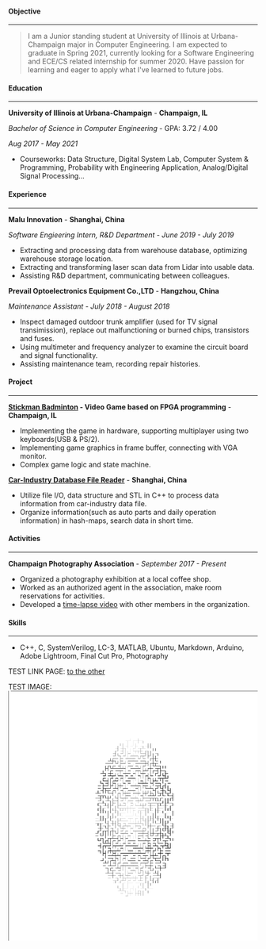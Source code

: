 
#### Objective

---

> I am a Junior standing student at University of Illinois at Urbana-Champaign major in Computer Engineering. I am expected to graduate in Spring 2021, currently looking for a Software Engineering and ECE/CS related internship for summer 2020. Have passion for learning and eager to apply what I've learned to future jobs.

#### Education

---

**University of Illinois at Urbana-Champaign** 	 															- **Champaign, IL**

*Bachelor of Science in Computer Engineering*												- GPA: 3.72 / 4.00

*Aug 2017 - May 2021*

* Courseworks: Data Structure, Digital System Lab, Computer System & Programming, Probability with Engineering Application, Analog/Digital Signal Processing...

#### Experience

---

**Malu Innovation**																													- **Shanghai, China**

*Software Engieering Intern, R&D Department*																	- *June 2019 - July 2019*

* Extracting and processing data from warehouse database, optimizing warehouse storage location.
* Extracting and transforming laser scan data from Lidar into usable data.
* Assisting R&D department, communicating between colleagues.

**Prevail Optoelectronics Equipment Co.,LTD**													        	- **Hangzhou, China**

*Maintenance Assistant*																							   	 -  *July 2018 - August 2018*

* Inspect damaged outdoor trunk amplifier (used for TV signal transimission), replace out malfunctioning or burned chips, transistors and fuses.
* Using multimeter and frequency analyzer to examine the circuit board and signal functionality.
* Assisting maintenance team, recording repair histories.

#### Project

---

**[Stickman Badminton](https://github.com/bznick98/ECE385/tree/master/Final_Project) - Video Game based on FPGA programming**						- **Champaign, IL**

* Implementing the game in hardware, supporting multiplayer using two keyboards(USB & PS/2).
* Implementing game graphics in frame buffer, connecting with VGA monitor.
* Complex game logic and state machine.

**[Car-Industry Database File Reader](https://github.com/CrysisDeu/malu_intern/tree/master/EXCEL_PROJECT_NEW)**																				- **Shanghai, China**

* Utilize file I/O, data structure and STL in C++ to process data information from car-industry data file.
* Organize information(such as auto parts and daily operation information) in hash-maps, search data in short time.

#### Activities

---

**Champaign Photography Association**																	- *September 2017 - Present*

* Organized a photography exhibition at a local coffee shop.
* Worked as an authorized agent in the association, make room reservations for activities.
* Developed a [time-lapse video](https://www.youtube.com/watch?v=D7_J1bN1dOU) with other members in the organization.

#### Skills

---

* C++, C, SystemVerilog, LC-3, MATLAB, Ubuntu, Markdown, Arduino, Adobe Lightroom, Final Cut Pro, Photography



TEST LINK PAGE: [to the other](photo_work.md)

TEST IMAGE: ![test image](image/creative.png)

